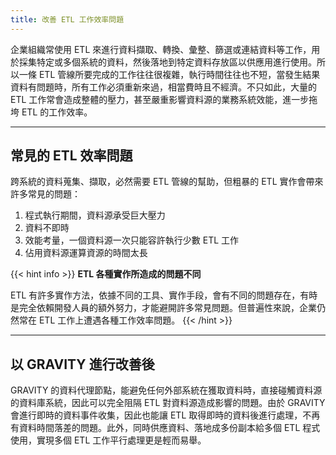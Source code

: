 ```yaml
---
title: 改善 ETL 工作效率問題
---
```


企業組織常使用 ETL 來進行資料擷取、轉換、彙整、篩選或連結資料等工作，用於採集特定或多個系統的資料，然後落地到特定資料存放區以供應用進行使用。所以一條 ETL 管線所要完成的工作往往很複雜，執行時間往往也不短，當發生結果資料有問題時，所有工作必須重新來過，相當費時且不經濟。不只如此，大量的 ETL 工作常會造成整體的壓力，甚至嚴重影響資料源的業務系統效能，進一步拖垮 ETL 的工作效率。

---

## 常見的 ETL 效率問題

跨系統的資料蒐集、擷取，必然需要 ETL 管線的幫助，但粗暴的 ETL 實作會帶來許多常見的問題：

1. 程式執行期間，資料源承受巨大壓力
2. 資料不即時
3. 效能考量，一個資料源一次只能容許執行少數 ETL 工作
4. 佔用資料源運算資源的時間太長

{{< hint info >}}
**ETL 各種實作所造成的問題不同**

ETL 有許多實作方法，依據不同的工具、實作手段，會有不同的問題存在，有時是完全依賴開發人員的額外努力，才能避開許多常見問題。但普遍性來說，企業仍然常在 ETL 工作上遭遇各種工作效率問題。
{{< /hint >}}

---

## 以 GRAVITY 進行改善後

GRAVITY 的資料代理節點，能避免任何外部系統在獲取資料時，直接碰觸資料源的資料庫系統，因此可以完全阻隔 ETL 對資料源造成影響的問題。由於 GRAVITY 會進行即時的資料事件收集，因此也能讓 ETL 取得即時的資料後進行處理，不再有資料時間落差的問題。此外，同時供應資料、落地成多份副本給多個 ETL 程式使用，實現多個 ETL 工作平行處理更是輕而易舉。
